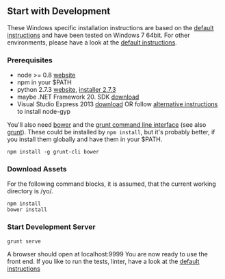 ## Start with Development ##

These Windows specific installation instructions are based on the [default instructions](dev.md) and have been tested on Windows 7 64bit.
For other environments, please have a look at the [default instructions](dev.md).

### Prerequisites ###

- node >= 0.8 [website](http://nodejs.org)
- npm in your $PATH
- python 2.7.3 [website](https://www.python.org/), [installer 2.7.3](https://www.python.org/ftp/python/2.7.3/python-2.7.3.msi)
- maybe .NET Framework 20. SDK [download](http://www.microsoft.com/de-de/download/details.aspx?id=19988)
- Visual Studio Express 2013 [download](http://www.microsoft.com/de-de/download/details.aspx?id=40787) OR follow [alternative instructions](https://github.com/TooTallNate/node-gyp/blob/master/README.md) to install node-gyp

You'll also need [bower](http://bower.io/) and the [grunt command line interface](https://github.com/gruntjs/grunt-cli) (see also [grunt](http://gruntjs.com/)).
These could be installed by `npm install`, but it's probably better, if you install them globally and have them in your $PATH.

	npm install -g grunt-cli bower


### Download Assets ###

For the following command blocks, it is assumed, that the current working directory is /yo/.

    npm install
    bower install


### Start Development Server ###

    grunt serve

A browser should open at localhost:9999
You are now ready to use the front end. If you like to run the tests, linter, have a look at the [default instructions](dev.md)